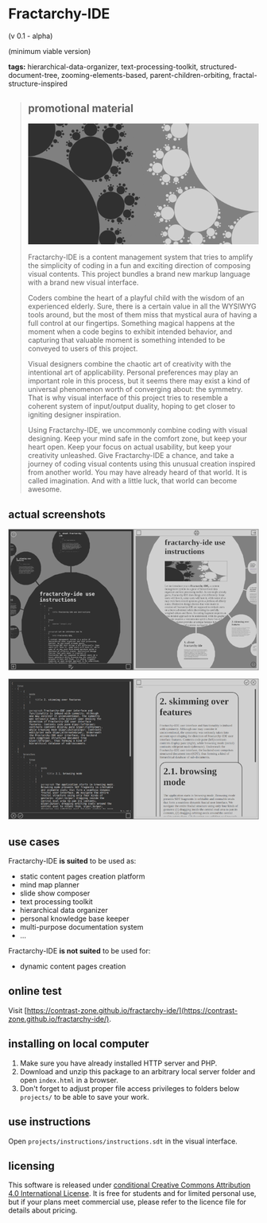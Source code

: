 # Fractarchy-IDE

(v 0.1 - alpha)

(minimum viable version)

**tags:** hierarchical-data-organizer, text-processing-toolkit, structured-document-tree, zooming-elements-based, parent-children-orbiting, fractal-structure-inspired

> ## promotional material
> 
> ![](media/socmedia.png)
> 
> Fractarchy-IDE is a content management system that tries to amplify the simplicity of coding in a fun and exciting direction of composing visual contents. This project bundles a brand new markup language with a brand new visual interface.
> 
> Coders combine the heart of a playful child with the wisdom of an experienced elderly. Sure, there is a certain value in all the WYSIWYG tools around, but the most of them miss that mystical aura of having a full control at our fingertips. Something magical happens at the moment when a code begins to exhibit intended behavior, and capturing that valuable moment is something intended to be conveyed to users of this project.
> 
> Visual designers combine the chaotic art of creativity with the intentional art of applicability. Personal preferences may play an important role in this process, but it seems there may exist a kind of universal phenomenon worth of converging about: the symmetry. That is why visual interface of this project tries to resemble a coherent system of input/output duality, hoping to get closer to igniting designer inspiration.
> 
> Using Fractarchy-IDE, we uncommonly combine coding with visual designing. Keep your mind safe in the comfort zone, but keep your heart open. Keep your focus on actual usability, but keep your creativity unleashed. Give Fractarchy-IDE a chance, and take a journey of coding visual contents using this unusual creation inspired from another world. You may have already heard of that world. It is called imagination. And with a little luck, that world can become awesome.

## actual screenshots
        
![](media/ssh1.png)

![](media/ssh2.png)

## use cases

Fractarchy-IDE **is suited** to be used as:

- static content pages creation platform
- mind map planner
- slide show composer
- text processing toolkit
- hierarchical data organizer
- personal knowledge base keeper
- multi-purpose documentation system
- ...

Fractarchy-IDE **is not suited** to be used for:

- dynamic content pages creation

## online test

Visit [https://contrast-zone.github.io/fractarchy-ide/](https://contrast-zone.github.io/fractarchy-ide/).

## installing on local computer

1. Make sure you have already installed HTTP server and PHP.
2. Download and unzip this package to an arbitrary local server folder and open `index.html` in a browser.
3. Don't forget to adjust proper file access privileges to folders below `projects/` to be able to save your work.

## use instructions

Open `projects/instructions/instructions.sdt` in the visual interface.

## licensing

This software is released under [conditional Creative Commons Attribution 4.0 International License](LICENSE). It is free for students and for limited personal use, but if your plans meet commercial use, please refer to the licence file for details about pricing.


